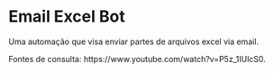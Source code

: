 # Email Excel Bot
<p>Uma automação que visa enviar partes de arquivos excel via email.</p>

<p>Fontes de consulta: https://www.youtube.com/watch?v=P5z_1IUlcS0.</p>
